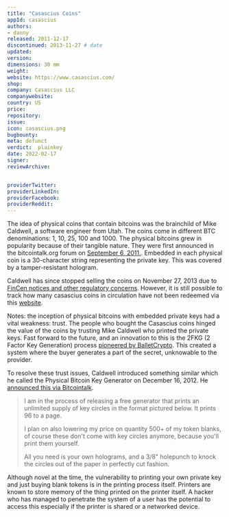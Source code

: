 ```yaml
---
title: "Casascius Coins"
appId: casascius
authors:
- danny
released: 2011-12-17
discontinued: 2013-11-27 # date
updated: 
version: 
dimensions: 30 mm
weight: 
website: https://www.casascius.com/
shop: 
company: Casascius LLC
companywebsite: 
country: US
price: 
repository: 
issue:
icon: casascius.png
bugbounty:
meta: defunct
verdict:  plainkey 
date: 2022-02-17
signer:
reviewArchive:


providerTwitter: 
providerLinkedIn: 
providerFacebook: 
providerReddit: 
---
```


The idea of physical coins that contain bitcoins was the brainchild of Mike Caldwell, a software engineer from Utah. The coins come in different BTC denominations: 1, 10, 25, 100 and 1000. The physical bitcoins grew in popularity because of their tangible nature. They were first announced in the bitcointalk.org forum on [September 6, 2011.](https://bitcointalk.org/index.php?topic=41892.msg509883#msg509883). Embedded in each physical coin is a 30-character string representing the private key. This was covered by a tamper-resistant hologram.

Caldwell has since stopped selling the coins on November 27, 2013 due to [FinCen notices and other regulatory concerns](https://www.reuters.com/article/bitcoin-letters-idUSL2N0JW1YP20131217). However, it is still possible to track how many casascius coins in circulation have not been redeemed via this [website](https://casascius.uberbills.com/).

Notes: the inception of physical bitcoins with embedded private keys had a vital weakness: trust. The people who bought the Casascius coins hinged the value of the coins by trusting Mike Caldwell who printed the private keys. Fast forward to the future, and an innovation to this is the 2FKG (2 Factor Key Generation) process [pioneered by BalletCrypto](https://www.balletcrypto.com/en/2FKG-graphic/). This created a system where the buyer generates a part of the secret, unknowable to the provider. 

To resolve these trust issues, Caldwell introduced something similar which he called the Physical Bitcoin Key Generator on December 16, 2012. He [announced this via Bitcointalk](https://bitcointalk.org/index.php?topic=131088.0). 

> I am in the process of releasing a free generator that prints an unlimited supply of key circles in the format pictured below.  It prints 96 to a page.
>
> I plan on also lowering my price on quantity 500+ of my token blanks, of course these don't come with key circles anymore, because you'll print them yourself.
>
> All you need is your own holograms, and a 3/8" holepunch to knock the circles out of the paper in perfectly cut fashion.

Although novel at the time, the vulnerability to printing your own private key and just buying blank tokens is in the printing process itself. Printers are known to store memory of the thing printed on the printer itself. A hacker who has managed to penetrate the system of a user has the potential to access this especially if the printer is shared or a networked device. 